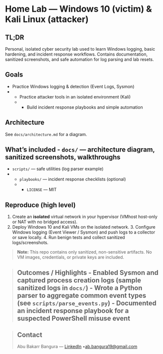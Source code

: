 # Home Lab — Windows 10 (victim) & Kali Linux (attacker)

## TL;DR
Personal, isolated cyber security lab used to learn Windows logging, basic hardening, and incident response workflows. Contains documentation, sanitized screenshots, and safe automation for log parsing and lab resets.
## Goals
- Practice Windows logging & detection (Event Logs, Sysmon)
- - Practice attacker tools in an isolated environment (Kali)
  - - Build incident response playbooks and simple automation

## Architecture 
See `docs/architecture.md` for a diagram. 
 
 ## What’s included - `docs/` — architecture diagram, sanitized screenshots, walkthroughs 
 - `scripts/` — safe utilities (log parser example)
 - - `playbooks/` — incident response checklists (optional)
   - - `LICENSE` — MIT
  
  ## Reproduce (high level) 
  1. Create an **isolated** virtual network in your hypervisor (VMhost host-only or NAT with no bridged access).
   2. Deploy Windows 10 and Kali VMs on the isolated network.
        3. Configure Windows logging (Event Viewer / Sysmon) and push logs to a collector or save locally.
           4. Run benign tests and collect sanitized logs/screenshots.
 
  > **Note:** This repo contains only sanitized, non-sensitive artifacts. No VM images, credentials, or private keys are included.

> ## Outcomes / Highlights - Enabled Sysmon and captured process creation logs (sample sanitized logs in `docs/`) - Wrote a Python parser to aggregate common event types (see `scripts/parse_events.py`) - Documented an incident response playbook for a suspected PowerShell misuse event

>  ## Contact
> Abu Bakarr Bangura — [LinkedIn](www.linkedin.com/in/abu-bakarr-bangura-675a4635a) •ab.bangura19@gmail.com
